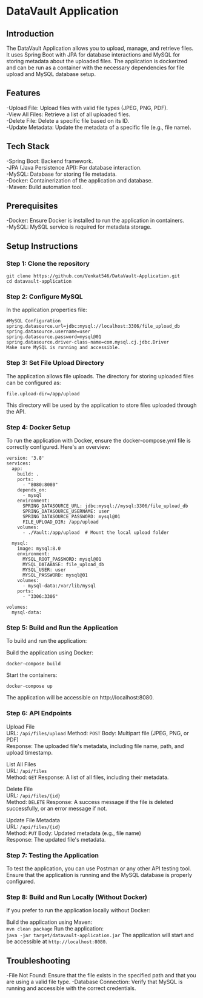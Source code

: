 # DataVault Application  


## Introduction  
The DataVault Application allows you to upload, manage, and retrieve files. It uses Spring Boot with JPA for database interactions and MySQL for storing metadata about the uploaded files. The application is dockerized and can be run as a container with the necessary dependencies for file upload and MySQL database setup.  


## Features  

-Upload File: Upload files with valid file types (JPEG, PNG, PDF).  
-View All Files: Retrieve a list of all uploaded files.  
-Delete File: Delete a specific file based on its ID.  
-Update Metadata: Update the metadata of a specific file (e.g., file name).  


## Tech Stack  

-Spring Boot: Backend framework.  
-JPA (Java Persistence API): For database interaction.  
-MySQL: Database for storing file metadata.  
-Docker: Containerization of the application and database.  
-Maven: Build automation tool.


## Prerequisites  

-Docker: Ensure Docker is installed to run the application in containers.  
-MySQL: MySQL service is required for metadata storage.  


## Setup Instructions  

### Step 1: Clone the repository  
```
git clone https://github.com/Venkat546/DataVault-Application.git
cd datavault-application
```



### Step 2: Configure MySQL  

In the application.properties file:  

```
#MySQL Configuration
spring.datasource.url=jdbc:mysql://localhost:3306/file_upload_db
spring.datasource.username=user
spring.datasource.password=mysql@01
spring.datasource.driver-class-name=com.mysql.cj.jdbc.Driver
Make sure MySQL is running and accessible.
```



### Step 3: Set File Upload Directory  
The application allows file uploads. The directory for storing uploaded files can be configured as:  

```
file.upload-dir=/app/upload
```
This directory will be used by the application to store files uploaded through the API.    



### Step 4: Docker Setup  
To run the application with Docker, ensure the docker-compose.yml file is correctly configured. Here's an overview:  

```
version: '3.8'
services:
  app:
    build: .
    ports:
      - "8080:8080"
    depends_on:
      - mysql
    environment:
      SPRING_DATASOURCE_URL: jdbc:mysql://mysql:3306/file_upload_db
      SPRING_DATASOURCE_USERNAME: user
      SPRING_DATASOURCE_PASSWORD: mysql@01
      FILE_UPLOAD_DIR: /app/upload
    volumes:
      - ./Vault:/app/upload  # Mount the local upload folder

  mysql:
    image: mysql:8.0
    environment:
      MYSQL_ROOT_PASSWORD: mysql@01
      MYSQL_DATABASE: file_upload_db
      MYSQL_USER: user
      MYSQL_PASSWORD: mysql@01
    volumes:
      - mysql-data:/var/lib/mysql
    ports:
      - "3306:3306"

volumes:
  mysql-data:
```



### Step 5: Build and Run the Application  
To build and run the application:  

Build the application using Docker:  

```
docker-compose build
```
Start the containers:  
```
docker-compose up
```
The application will be accessible on http://localhost:8080.  



### Step 6: API Endpoints    

Upload File    
URL: ``/api/files/upload``
Method: `POST` 
Body: Multipart file (JPEG, PNG, or PDF)  
Response: The uploaded file's metadata, including file name, path, and upload timestamp.  


List All Files      
URL: ``/api/files``  
Method: `GET` 
Response: A list of all files, including their metadata.      


Delete File    
URL: ``/api/files/{id}``  
Method: `DELETE` 
Response: A success message if the file is deleted successfully, or an error message if not.  


Update File Metadata  
URL: ``/api/files/{id}``  
Method: `PUT`
Body: Updated metadata (e.g., file name)  
Response: The updated file's metadata.      


### Step 7: Testing the Application
To test the application, you can use Postman or any other API testing tool. Ensure that the application is running and the MySQL database is properly configured.  


### Step 8: Build and Run Locally (Without Docker)  
If you prefer to run the application locally without Docker:  

Build the application using Maven:  
```mvn clean package```
Run the application:  
```java -jar target/datavault-application.jar```
The application will start and be accessible at `http://localhost:8080`.  


## Troubleshooting  

-File Not Found: Ensure that the file exists in the specified path and that you are using a valid file type.
-Database Connection: Verify that MySQL is running and accessible with the correct credentials.
